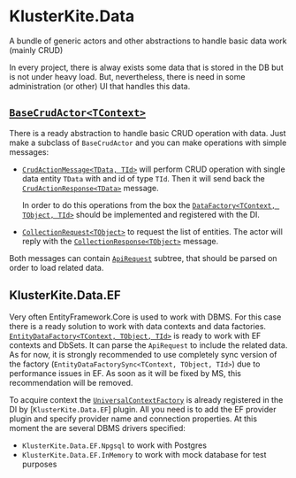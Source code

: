 # KlusterKite.Data

A bundle of generic actors and other abstractions to handle basic data work (mainly CRUD)

In every project, there is alway exists some data that is stored in the DB but is not under heavy load. But, nevertheless, there is need in some administration (or other) UI that handles this data.

## [`BaseCrudActor<TContext>`](../Docs/Doxygen/html/class_kluster_kite_1_1_data_1_1_base_crud_actor.html)

There is a ready abstraction to handle basic CRUD operation with data. Just make a subclass of `BaseCrudActor` and you can make operations with simple messages:
* [`CrudActionMessage<TData, TId>`](../Docs/Doxygen/html/class_kluster_kite_1_1_data_1_1_c_r_u_d_1_1_action_messages_1_1_crud_action_message.html) will perform CRUD operation with single data entity `TData` with and id of type `TId`. 
    Then it will send back the [`CrudActionResponse<TData>`](../Docs/Doxygen/html/class_kluster_kite_1_1_data_1_1_c_r_u_d_1_1_action_messages_1_1_crud_action_response.html) message.
    
    In order to do this operations from the box the [`DataFactory<TContext, TObject, TId>`](../Docs/Doxygen/html/class_kluster_kite_1_1_data_1_1_data_factory.html) should be implemented and registered with the DI.
* [`CollectionRequest<TObject>`](../Docs/Doxygen/html/class_kluster_kite_1_1_data_1_1_c_r_u_d_1_1_action_messages_1_1_collection_request.html) to request the list of entities. The actor will reply with the [`CollectionResponse<TObject>`](../Docs/Doxygen/html/class_kluster_kite_1_1_data_1_1_c_r_u_d_1_1_action_messages_1_1_collection_response.html) message.

Both messages can contain [`ApiRequest`](../Docs/Doxygen/html/class_kluster_kite_1_1_a_p_i_1_1_client_1_1_api_request.html) subtree, that should be parsed on order to load related data.

## KlusterKite.Data.EF

Very often EntityFramework.Core is used to work with DBMS. For this case there is a ready solution to work with data contexts and data factories.
[`EntityDataFactory<TContext, TObject, TId>`](../Docs/Doxygen/html/class_kluster_kite_1_1_data_1_1_e_f_1_1_entity_data_factory.html) is ready to work with EF contexts and DbSets. It can parse the `ApiRequest` to include the related data. 
As for now, it is strongly recommended to use completely sync version of the factory (`EntityDataFactorySync<TContext, TObject, TId>`) due to performance issues in EF. As soon as it will be fixed by MS, this recommendation will be removed.

To acquire context the [`UniversalContextFactory`](../Docs/Doxygen/html/class_kluster_kite_1_1_data_1_1_e_f_1_1_universal_context_factory.html) is already registered in the DI by [`KlusterKite.Data.EF`] plugin. All you need is to add the EF provider plugin and specify provider name and connection properties.
At this moment the are several DBMS drivers specified:
* `KlusterKite.Data.EF.Npgsql` to work with Postgres
* `KlusterKite.Data.EF.InMemory` to work with mock database for test purposes
